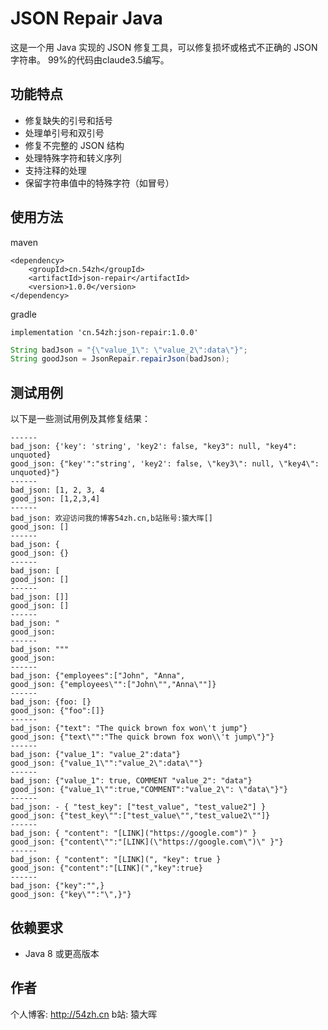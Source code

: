 # JSON Repair Java

这是一个用 Java 实现的 JSON 修复工具，可以修复损坏或格式不正确的 JSON 字符串。
99%的代码由claude3.5编写。

## 功能特点

- 修复缺失的引号和括号
- 处理单引号和双引号
- 修复不完整的 JSON 结构
- 处理特殊字符和转义序列
- 支持注释的处理
- 保留字符串值中的特殊字符（如冒号）

## 使用方法
maven
```
<dependency>
    <groupId>cn.54zh</groupId>
    <artifactId>json-repair</artifactId>
    <version>1.0.0</version>
</dependency>
```

gradle
```
implementation 'cn.54zh:json-repair:1.0.0'
```

```java
String badJson = "{\"value_1\": \"value_2\":data\"}";
String goodJson = JsonRepair.repairJson(badJson);
```

## 测试用例

以下是一些测试用例及其修复结果：

```
------
bad_json: {'key': 'string', 'key2': false, "key3": null, "key4": unquoted}
good_json: {"key'":"string', 'key2': false, \"key3\": null, \"key4\": unquoted}"}
------
bad_json: [1, 2, 3, 4
good_json: [1,2,3,4]
------
bad_json: 欢迎访问我的博客54zh.cn,b站账号:猿大晖[]
good_json: []
------
bad_json: {
good_json: {}
------
bad_json: [
good_json: []
------
bad_json: []]
good_json: []
------
bad_json: "
good_json: 
------
bad_json: """
good_json: 
------
bad_json: {"employees":["John", "Anna",
good_json: {"employees\"":["John\"","Anna\""]}
------
bad_json: {foo: [}
good_json: {"foo":[]}
------
bad_json: {"text": "The quick brown fox won\'t jump"}
good_json: {"text\"":"The quick brown fox won\\'t jump\"}"}
------
bad_json: {"value_1": "value_2":data"}
good_json: {"value_1\"":"value_2\":data\""}
------
bad_json: {"value_1": true, COMMENT "value_2": "data"}
good_json: {"value_1\"":true,"COMMENT":"value_2\": \"data\"}"}
------
bad_json: - { "test_key": ["test_value", "test_value2"] }
good_json: {"test_key\"":["test_value\"","test_value2\""]}
------
bad_json: { "content": "[LINK]("https://google.com")" }
good_json: {"content\"":"[LINK](\"https://google.com\")\" }"}
------
bad_json: { "content": "[LINK](", "key": true }
good_json: {"content":"[LINK](","key":true}
------
bad_json: {"key":"",}
good_json: {"key\"":"\",}"}
```

## 依赖要求

- Java 8 或更高版本

## 作者

个人博客: http://54zh.cn
b站: 猿大晖
